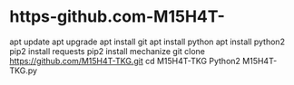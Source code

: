 # https-github.com-M15H4T-
apt update
apt upgrade
apt install git
apt install python
apt install python2
pip2 install requests
pip2 install mechanize
git clone https://github.com/M15H4T-TKG.git 
cd M15H4T-TKG
Python2 M15H4T-TKG.py
